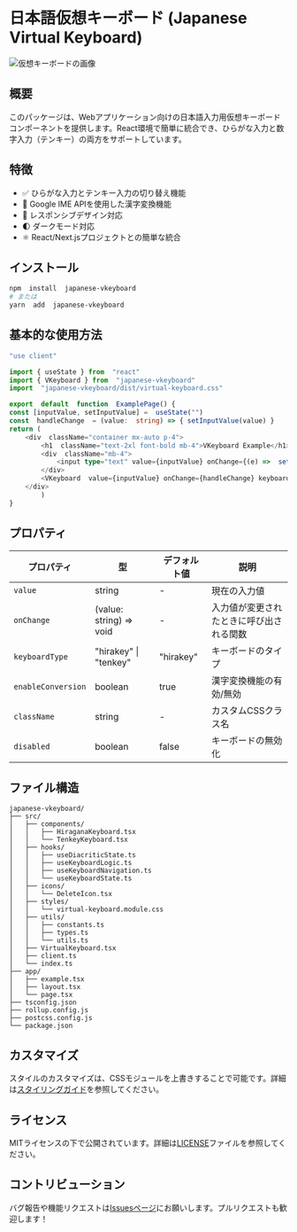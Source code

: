# 日本語仮想キーボード (Japanese Virtual Keyboard)
![仮想キーボードの画像](https://i.imgur.com/fHvqUK5.png)


## 概要
このパッケージは、Webアプリケーション向けの日本語入力用仮想キーボードコンポーネントを提供します。React環境で簡単に統合でき、ひらがな入力と数字入力（テンキー）の両方をサポートしています。

## 特徴
- ✅ ひらがな入力とテンキー入力の切り替え機能
- 🔄 Google IME APIを使用した漢字変換機能
- 📱 レスポンシブデザイン対応
- 🌓 ダークモード対応
- ⚛️ React/Next.jsプロジェクトとの簡単な統合

## インストール
```bash
npm  install  japanese-vkeyboard
# または
yarn  add  japanese-vkeyboard
```
## 基本的な使用方法

```ts
"use client"

import { useState } from  "react"
import { VKeyboard } from  "japanese-vkeyboard"
import  "japanese-vkeyboard/dist/virtual-keyboard.css"

export  default  function  ExamplePage() {
const [inputValue, setInputValue] =  useState("")
const  handleChange  = (value:  string) => { setInputValue(value) }
return (
	<div  className="container mx-auto p-4">
		<h1  className="text-2xl font-bold mb-4">VKeyboard Example</h1>
		<div  className="mb-4">
			<input type="text" value={inputValue} onChange={(e) =>  setInputValue(e.target.value)} className="w-full p-2 border border-gray-300 rounded" placeholder="Input will appear here" />
		</div>
		<VKeyboard  value={inputValue} onChange={handleChange} keyboardType="hirakey"  enableConversion={true} />
	</div>
		)
}
```

## プロパティ
| プロパティ | 型 | デフォルト値 | 説明 |
|------------|------|--------------|------|
| `value` | string | - | 現在の入力値 |
| `onChange` | (value: string) => void | - | 入力値が変更されたときに呼び出される関数 |
| `keyboardType` | "hirakey" \| "tenkey" | "hirakey" | キーボードのタイプ |
| `enableConversion` | boolean | true | 漢字変換機能の有効/無効 |
| `className` | string | - | カスタムCSSクラス名 |
| `disabled` | boolean | false | キーボードの無効化 |

## ファイル構造

```
japanese-vkeyboard/
├── src/
│   ├── components/
│   │   ├── HiraganaKeyboard.tsx
│   │   └── TenkeyKeyboard.tsx
│   ├── hooks/
│   │   ├── useDiacriticState.ts
│   │   ├── useKeyboardLogic.ts
│   │   ├── useKeyboardNavigation.ts
│   │   └── useKeyboardState.ts
│   ├── icons/
│   │   └── DeleteIcon.tsx
│   ├── styles/
│   │   └── virtual-keyboard.module.css
│   ├── utils/
│   │   ├── constants.ts
│   │   ├── types.ts
│   │   └── utils.ts
│   ├── VirtualKeyboard.tsx
│   ├── client.ts
│   └── index.ts
├── app/
│   ├── example.tsx
│   ├── layout.tsx
│   └── page.tsx
├── tsconfig.json
├── rollup.config.js
├── postcss.config.js
└── package.json
```

## カスタマイズ
スタイルのカスタマイズは、CSSモジュールを上書きすることで可能です。詳細は[スタイリングガイド](./STYLING.md)を参照してください。
## ライセンス
MITライセンスの下で公開されています。詳細は[LICENSE](./LICENSE)ファイルを参照してください。
## コントリビューション
バグ報告や機能リクエストは[Issuesページ](https://github.com/k-noguchi0502/japanese-vkeyboard/issues)にお願いします。プルリクエストも歓迎します！